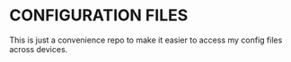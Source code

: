 # CONFIGURATION FILES

This is just a convenience repo to make it easier to access my config files across devices.
